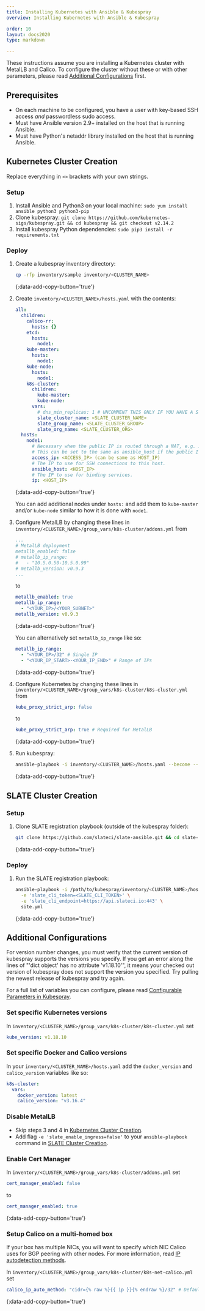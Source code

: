 ```yaml
---
title: Installing Kubernetes with Ansible & Kubespray
overview: Installing Kubernetes with Ansible & Kubespray

order: 10
layout: docs2020
type: markdown

---
```


These instructions assume you are installing a Kubernetes cluster with MetalLB and Calico.
To configure the cluster without these or with other parameters, please read [Additional Configurations](#additional-configurations) first.

## Prerequisites

- On each machine to be configured, you have a user with key-based SSH access *and* passwordless sudo access.
- Must have Ansible version 2.9+ installed on the host that is running Ansible.
- Must have Python's netaddr library installed on the host that is running Ansible.

## Kubernetes Cluster Creation
Replace everything in `<>` brackets with your own strings.

### Setup

1. Install Ansible and Python3 on your local machine:
`sudo yum install ansible python3 python3-pip`
2. Clone kubespray:
`git clone https://github.com/kubernetes-sigs/kubespray.git && cd kubespray && git checkout v2.14.2`
3. Install kubespray Python dependencies:
`sudo pip3 install -r requirements.txt`

### Deploy

1. Create a kubespray inventory directory:
    ```bash
    cp -rfp inventory/sample inventory/<CLUSTER_NAME>
    ```
    {:data-add-copy-button='true'}
2. Create `inventory/<CLUSTER_NAME>/hosts.yaml` with the contents:

    ```yaml
    all:
      children:
        calico-rr:
          hosts: {}
        etcd:
          hosts:
            node1:
        kube-master:
          hosts:
            node1:
        kube-node:
          hosts:
            node1:
        k8s-cluster:
          children:
            kube-master:
            kube-node:
          vars:
            # dns_min_replicas: 1 # UNCOMMENT THIS ONLY IF YOU HAVE A SINGLE NODE CLUSTER
            slate_cluster_name: <SLATE_CLUSTER_NAME>
            slate_group_name: <SLATE_CLUSTER_GROUP>
            slate_org_name: <SLATE_CLUSTER_ORG>
      hosts:
        node1:
          # Necessary when the public IP is routed through a NAT, e.g. AWS EC2 instances.
          # This can be set to the same as ansible_host if the public IP is set directly on the host's NIC.
          access_ip: <ACCESS_IP> (can be same as HOST_IP)
          # The IP to use for SSH connections to this host.
          ansible_host: <HOST_IP>
          # The IP to use for binding services.
          ip: <HOST_IP>
    ```
    {:data-add-copy-button='true'}

    You can add additional nodes under `hosts:` and add them to `kube-master` and/or `kube-node` similar to how it is done with `node1`.

3. Configure MetalLB by changing these lines in `inventory/<CLUSTER_NAME>/group_vars/k8s-cluster/addons.yml` from

    ```yaml
    ...
    # MetalLB deployment
    metallb_enabled: false
    # metallb_ip_range:
    #   - "10.5.0.50-10.5.0.99"
    # metallb_version: v0.9.3
    ...
    ```

    to

    ```yaml
    metallb_enabled: true
    metallb_ip_range:
      - "<YOUR_IP>/<YOUR_SUBNET>"
    metallb_version: v0.9.3
    ```
    {:data-add-copy-button='true'}

    You can alternatively set `metallb_ip_range` like so:

    ```yaml
    metallb_ip_range:
      - "<YOUR_IP>/32" # Single IP
      - "<YOUR_IP_START>-<YOUR_IP_END>" # Range of IPs
    ```
    {:data-add-copy-button='true'}

4. Configure Kubernetes by changing these lines in `inventory/<CLUSTER_NAME>/group_vars/k8s-cluster/k8s-cluster.yml` from

    ```yaml
    kube_proxy_strict_arp: false
    ```

    to

    ```yaml
    kube_proxy_strict_arp: true # Required for MetalLB
    ```
    {:data-add-copy-button='true'}

5. Run kubespray:
    ```bash
    ansible-playbook -i inventory/<CLUSTER_NAME>/hosts.yaml --become --become-user=root -u <SSH_USER> cluster.yml
    ```
    {:data-add-copy-button='true'}

## SLATE Cluster Creation

### Setup

1. Clone SLATE registration playbook (outside of the kubespray folder):
    ```bash
    git clone https://github.com/slateci/slate-ansible.git && cd slate-ansible
    ```
    {:data-add-copy-button='true'}

### Deploy

1. Run the SLATE registration playbook:

    ```bash
    ansible-playbook -i /path/to/kubespray/inventory/<CLUSTER_NAME>/hosts.yaml -u <SSH_USER> --become --become-user=root \
      -e 'slate_cli_token=<SLATE_CLI_TOKEN>' \
      -e 'slate_cli_endpoint=https://api.slateci.io:443' \
      site.yml
    ```
    {:data-add-copy-button='true'}

## Additional Configurations

For version number changes, you must verify that the current version of kubespray supports the versions you specify.
If you get an error along the lines of "'dict object' has no attribute 'v1.18.10'", it means your checked out version of kubespray does not support the version you specified.
Try pulling the newest release of kubespray and try again.

For a full list of variables you can configure, please read [Configurable Parameters in Kubespray](https://github.com/kubernetes-sigs/kubespray/blob/master/docs/vars.md).

### Set specific Kubernetes versions
In `inventory/<CLUSTER_NAME>/group_vars/k8s-cluster/k8s-cluster.yml` set
```yaml
kube_version: v1.18.10
```

### Set specific Docker and Calico versions
In your `inventory/<CLUSTER_NAME>/hosts.yaml` add the `docker_version` and `calico_version` variables like so:
```yaml
k8s-cluster:
  vars:
    docker_version: latest
    calico_version: "v3.16.4"
```

### Disable MetalLB
- Skip steps 3 and 4 in [Kubernetes Cluster Creation](#kubernetes-cluster-creation).
- Add flag `-e 'slate_enable_ingress=false'` to your `ansible-playbook` command in [SLATE Cluster Creation](#slate-cluster-creation).

### Enable Cert Manager
In `inventory/<CLUSTER_NAME>/group_vars/k8s-cluster/addons.yml` set
```yaml
cert_manager_enabled: false
```

to

```yaml
cert_manager_enabled: true
```
{:data-add-copy-button='true'}

### Setup Calico on a multi-homed box
If your box has multiple NICs, you will want to specify which NIC Calico uses for BGP peering with other nodes.
For more information, read [IP autodetection methods](https://docs.projectcalico.org/reference/node/configuration#ip-autodetection-methods).

In `inventory/<CLUSTER_NAME>/group_vars/k8s-cluster/k8s-net-calico.yml` set

```yaml
calico_ip_auto_method: "cidr={% raw %}{{ ip }}{% endraw %}/32" # Defaults to the address specified in `ip:` in hosts.yaml
```
{:data-add-copy-button='true'}
